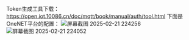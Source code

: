 Token生成工具下载：https://open.iot.10086.cn/doc/mqtt/book/manual/auth/tool.html
下面是OneNET平台的配置：
![屏幕截图 2025-02-21 224256](https://github.com/user-attachments/assets/8bc9620b-0207-4c93-995b-538d5b7458ac)
![屏幕截图 2025-02-21 224052](https://github.com/user-attachments/assets/1cd7f0b4-4ca7-4a3a-a12e-fc056a0bcb30)

